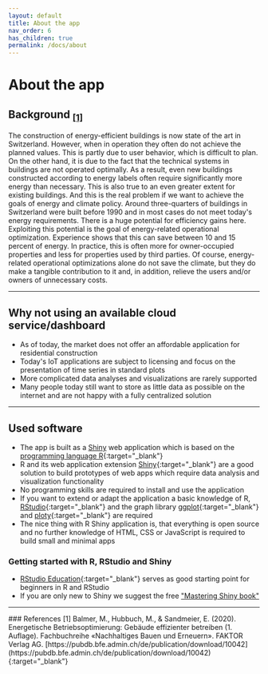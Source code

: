 ```yaml
---
layout: default
title: About the app
nav_order: 6
has_children: true
permalink: /docs/about
---
```


# About the app
## Background <sub><a href="#balmer2020">[1]</a></sub>
The construction of energy-efficient buildings is now state of the art in Switzerland. However, when in operation they often do not achieve the planned values. This is partly due to user behavior, which is difficult to plan. On the other hand, it is due to the fact that the technical systems in buildings are not operated optimally. As a result, even new buildings constructed according to energy labels often require significantly more energy than necessary. This is also true to an even greater extent for existing buildings. And this is the real problem if we want to achieve the goals of energy and climate policy. Around three-quarters of buildings in Switzerland were built before 1990 and in most cases do not meet today's energy requirements. There is a huge potential for efficiency gains here.
Exploiting this potential is the goal of energy-related operational optimization. Experience shows that this can save between 10 and 15 percent of energy. In practice, this is often more for owner-occupied properties and less for properties used by third parties. Of course, energy-related operational optimizations alone do not save the climate, but they do make a tangible contribution to it and, in addition, relieve the users and/or owners of unnecessary costs.

<hr>

## Why not using an available cloud service/dashboard
- As of today, the market does not offer an affordable application for residential construction
- Today's IoT applications are subject to licensing and focus on the presentation of time series in standard plots
- More complicated data analyses and visualizations are rarely supported
- Many people today still want to store as little data as possible on the internet and are not happy with a fully centralized solution

<hr>

## Used software
- The app is built as a [Shiny](https://shiny.rstudio.com/) web application which is based on the [programming language R](https://en.wikipedia.org/wiki/R_(programming_language)){:target="_blank"}
- R and its web application extension [Shiny](https://shiny.rstudio.com/){:target="_blank"} are a good solution to build prototypes of web apps which require data analysis and visualization functionality
- No programming skills are required to install and use the application
- If you want to extend or adapt the application a basic knowledge of R, [RStudio](https://rstudio.com/products/rstudio/){:target="_blank"} and the graph library [ggplot](https://ggplot2.tidyverse.org/reference/ggplot.html){:target="_blank"} and [ploty](https://plotly.com/r/){:target="_blank"} are required
- The nice thing with R Shiny application is, that everything is open source and no further knowledge of HTML, CSS or JavaScript is required to build small and minimal apps

### Getting started with R, RStudio and Shiny
- [RStudio Education](https://education.rstudio.com/learn/beginner/){:target="_blank"} serves as good starting point for beginners in R and RStudio
- If you are only new to Shiny we suggest the free <a href="https://mastering-shiny.org/" target="_blank">"Mastering Shiny book"</a>

<hr>
### References 
<a id="balmer2020">[1]</a> Balmer, M., Hubbuch, M., & Sandmeier, E. (2020). Energetische Betriebsoptimierung: Gebäude effizienter betreiben (1. Auflage). Fachbuchreihe «Nachhaltiges Bauen und Erneuern». FAKTOR Verlag AG. [https://pubdb.bfe.admin.ch/de/publication/download/10042](https://pubdb.bfe.admin.ch/de/publication/download/10042){:target="_blank"}<br>
	
